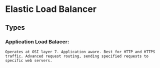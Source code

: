 # Elastic Load Balancer

## Types

### Application Load Balacer:

    Operates at OSI layer 7. Application aware. Best for HTTP and HTTPS traffic. Advanced request routing, sending specified requests to specific web servers.
